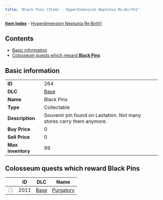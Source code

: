 ```yaml
---
title: "Black Pins (Item) - Hyperdimension Neptunia Re;Birth1"
---
```


[**Item Index**](/neptunia/rb1/item/index.html) - [Hyperdimension Neptunia Re;Birth1](/neptunia/rb1)

## Contents

- [Basic information](#basic-information)
- [Colosseum quests which reward **Black Pins**](#colosseum-quests-which-reward-black-pins)

## Basic information

|   |   |
| -- | -- |
| **ID** | 264 |
| **DLC** | [Base](/neptunia/rb1/dlc/1-base.html) |
| **Name** | Black Pins |
| **Type** | Collectable |
| **Description** | Souvenir pin found on Lastation. Not many stores carry them anymore. |
| **Buy Price** | 0 |
| **Sell Price** | 0 |
| **Max inventory** | 99 |


## Colosseum quests which reward **Black Pins**

|    | ID | DLC | Name |
| -- | -- | --- | ---- |
| <input type="checkbox" id="rb1-colosseum-1-2011" class="trackbox" /> | 2011 | [Base](/neptunia/rb1/dlc/1-base.html) | [Purgatory](/neptunia/rb1/colosseum/1-2011-purgatory.html) |
